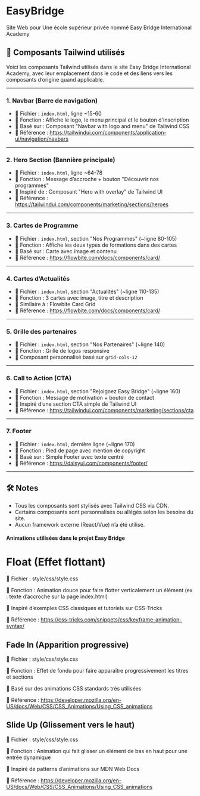# EasyBridge
Site Web pour Une école supérieur privée nommé Easy Bridge International Academy

## 🧩 Composants Tailwind utilisés

Voici les composants Tailwind utilisés dans le site Easy Bridge International Academy, avec leur emplacement dans le code et des liens vers les composants d’origine quand applicable.

---

### 1. Navbar (Barre de navigation)
- 📍 Fichier : `index.html`, ligne ~15-60
- 📌 Fonction : Affiche le logo, le menu principal et le bouton d'inscription
- 🧱 Basé sur : Composant "Navbar with logo and menu" de Tailwind CSS
- 🔗 Référence : https://tailwindui.com/components/application-ui/navigation/navbars

---

### 2. Hero Section (Bannière principale)
- 📍 Fichier : `index.html`, ligne ~64-78
- 📌 Fonction : Message d’accroche + bouton "Découvrir nos programmes"
- 🧱 Inspiré de : Composant "Hero with overlay" de Tailwind UI
- 🔗 Référence : https://tailwindui.com/components/marketing/sections/heroes

---

### 3. Cartes de Programme
- 📍 Fichier : `index.html`, section "Nos Programmes" (~ligne 80-105)
- 📌 Fonction : Affiche les deux types de formations dans des cartes
- 🧱 Basé sur : Carte avec image et contenu
- 🔗 Référence : https://flowbite.com/docs/components/card/

---

### 4. Cartes d’Actualités
- 📍 Fichier : `index.html`, section "Actualités" (~ligne 110-135)
- 📌 Fonction : 3 cartes avec image, titre et description
- 🧱 Similaire à : Flowbite Card Grid
- 🔗 Référence : https://flowbite.com/docs/components/card/

---

### 5. Grille des partenaires
- 📍 Fichier : `index.html`, section "Nos Partenaires" (~ligne 140)
- 📌 Fonction : Grille de logos responsive
- 🧱 Composant personnalisé basé sur `grid-cols-12`

---

### 6. Call to Action (CTA)
- 📍 Fichier : `index.html`, section "Rejoignez Easy Bridge" (~ligne 160)
- 📌 Fonction : Message de motivation + bouton de contact
- 🧱 Inspiré d’une section CTA simple de Tailwind UI
- 🔗 Référence : https://tailwindui.com/components/marketing/sections/cta

---

### 7. Footer
- 📍 Fichier : `index.html`, dernière ligne (~ligne 170)
- 📌 Fonction : Pied de page avec mention de copyright
- 🧱 Basé sur : Simple Footer avec texte centré
- 🔗 Référence : https://daisyui.com/components/footer/

---

## 🛠 Notes

- Tous les composants sont stylisés avec Tailwind CSS via CDN.
- Certains composants sont personnalisés ou allégés selon les besoins du site.
- Aucun framework externe (React/Vue) n’a été utilisé.

#### Animations utilisées dans le projet Easy Bridge
# Float (Effet flottant)

📍 Fichier : style/css/style.css

📌 Fonction : Animation douce pour faire flotter verticalement un élément (ex : texte d’accroche sur la page index.html)

🧱 Inspiré d’exemples CSS classiques et tutoriels sur CSS-Tricks

🔗 Référence : https://css-tricks.com/snippets/css/keyframe-animation-syntax/

## Fade In (Apparition progressive)

📍 Fichier : style/css/style.css

📌 Fonction : Effet de fondu pour faire apparaître progressivement les titres et sections

🧱 Basé sur des animations CSS standards très utilisées

🔗 Référence : https://developer.mozilla.org/en-US/docs/Web/CSS/CSS_Animations/Using_CSS_animations

 ## Slide Up (Glissement vers le haut)

📍 Fichier : style/css/style.css

📌 Fonction : Animation qui fait glisser un élément de bas en haut pour une entrée dynamique

🧱 Inspiré de patterns d’animations sur MDN Web Docs

🔗 Référence : https://developer.mozilla.org/en-US/docs/Web/CSS/CSS_Animations/Using_CSS_animations